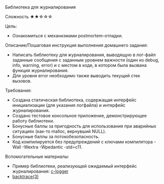 Библиотека для журналирования

Сложность
★★☆☆☆

Цель:
- Ознакомиться с механизмами postmortem-отладки.

Описание/Пошаговая инструкция выполнения домашнего задания:
- Написать библиотеку для журналирования, выводящую в лог-файл заданные сообщения с заданным уровнем важности (один из debug, info, warning, error) и с местом в коде, в котором была вызвана функция журналирования.
- Для уровня error необходимо также выводить текущий стек вызовов.

Требования:
- Создана статическая библиотека, содержащая интерфейс инициализации (для указания логфайла) и интерфейс журналирования.
- Создано тестовое консольное приложение, демонстрирующее работу библиотеки.
- Бонусные баллы за пригодность для использования при аварийных ситуациях (как-то malloc, вернувший NULL).
- Бонусные баллы за потокобезопасность.
- Код компилируется без предупреждений с ключами компилятора -Wall -Wextra -Wpedantic -std=c11.

Вспомогательные материалы:
- Пример библиотеки, реализующей ожидаемый интерфейс журналирования: [c-logger](https://github.com/yksz/c-logger/blob/59d77982d7b900433d8b2bb1b4e17f661aa53e75/src/logger.h#L17-L22)
- [backtrace(3)](https://man7.org/linux/man-pages/man3/backtrace.3.html)
